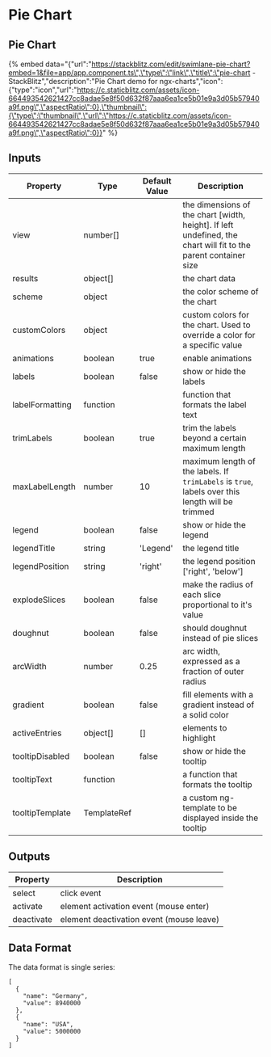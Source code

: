 # Pie Chart

## Pie Chart

{% embed data="{\"url\":\"https://stackblitz.com/edit/swimlane-pie-chart?embed=1&file=app/app.component.ts\",\"type\":\"link\",\"title\":\"pie-chart - StackBlitz\",\"description\":\"Pie Chart demo for ngx-charts\",\"icon\":{\"type\":\"icon\",\"url\":\"https://c.staticblitz.com/assets/icon-664493542621427cc8adae5e8f50d632f87aaa6ea1ce5b01e9a3d05b57940a9f.png\",\"aspectRatio\":0},\"thumbnail\":{\"type\":\"thumbnail\",\"url\":\"https://c.staticblitz.com/assets/icon-664493542621427cc8adae5e8f50d632f87aaa6ea1ce5b01e9a3d05b57940a9f.png\",\"aspectRatio\":0}}" %}

## Inputs

| Property        | Type        | Default Value | Description                                                                                                       |
| --------------- | ----------- | ------------- | ----------------------------------------------------------------------------------------------------------------- |
| view            | number\[\]  |               | the dimensions of the chart \[width, height\]. If left undefined, the chart will fit to the parent container size |
| results         | object\[\]  |               | the chart data                                                                                                    |
| scheme          | object      |               | the color scheme of the chart                                                                                     |
| customColors    | object      |               | custom colors for the chart. Used to override a color for a specific value                                        |
| animations      | boolean     | true          | enable animations                                                                                                 |
| labels          | boolean     | false         | show or hide the labels                                                                                           |
| labelFormatting | function    |               | function that formats the label text                                                                              |
| trimLabels      | boolean     | true          | trim the labels beyond a certain maximum length                                                                   |
| maxLabelLength  | number      | 10            | maximum length of the labels. If `trimLabels` is `true`, labels over this length will be trimmed                  |
| legend          | boolean     | false         | show or hide the legend                                                                                           |
| legendTitle     | string      | 'Legend'      | the legend title                                                                                                  |
| legendPosition  | string      | 'right'       | the legend position ['right', 'below']                                                                            |
| explodeSlices   | boolean     | false         | make the radius of each slice proportional to it's value                                                          |
| doughnut        | boolean     | false         | should doughnut instead of pie slices                                                                             |
| arcWidth        | number      | 0.25          | arc width, expressed as a fraction of outer radius                                                                |
| gradient        | boolean     | false         | fill elements with a gradient instead of a solid color                                                            |
| activeEntries   | object\[\]  | \[\]          | elements to highlight                                                                                             |
| tooltipDisabled | boolean     | false         | show or hide the tooltip                                                                                          |
| tooltipText     | function    |               | a function that formats the tooltip                                                                               |
| tooltipTemplate | TemplateRef |               | a custom ng-template to be displayed inside the tooltip                                                           |

## Outputs

| Property   | Description                                |
| ---------- | ------------------------------------------ |
| select     | click event                                |
| activate   | element activation event \(mouse enter\)   |
| deactivate | element deactivation event \(mouse leave\) |

## Data Format

The data format is single series:

```text
[
  {
    "name": "Germany",
    "value": 8940000
  },
  {
    "name": "USA",
    "value": 5000000
  }
]
```
